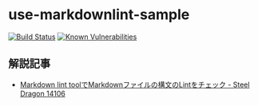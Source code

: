 # use-markdownlint-sample

[![Build Status](https://travis-ci.org/raimon49/use-markdownlint-sample.svg?branch=master)](https://travis-ci.org/raimon49/use-markdownlint-sample)
[![Known Vulnerabilities](https://snyk.io/test/github/raimon49/use-markdownlint-sample/badge.svg)](https://snyk.io/test/github/raimon49/use-markdownlint-sample)

## 解説記事

* [Markdown lint toolでMarkdownファイルの構文のLintをチェック - Steel Dragon 14106](http://raimon49.github.io/2017/10/29/lint-markdown-with-ruby-gems.html "Markdown lint toolでMarkdownファイルの構文のLintをチェック - Steel Dragon 14106")
